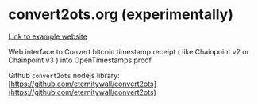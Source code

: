 # convert2ots.org (experimentally)

[Link to example website](https://lvaccaro.github.io/convert2ots.org/)

Web interface to Convert bitcoin timestamp receipt ( like Chainpoint v2 or Chainpoint v3 ) into OpenTimestamps proof.

Github `convert2ots` nodejs library: [https://github.com/eternitywall/convert2ots](https://github.com/eternitywall/convert2ots)
